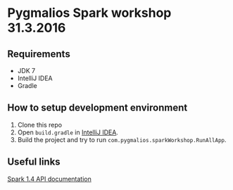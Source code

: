 # Pygmalios Spark workshop 31.3.2016

## Requirements

- JDK 7
- IntelliJ IDEA
- Gradle

## How to setup development environment

1. Clone this repo
2. Open `build.gradle` in [IntelliJ IDEA](https://www.jetbrains.com/idea/download/).
3. Build the project and try to run `com.pygmalios.sparkWorkshop.RunAllApp`.

## Useful links

[Spark 1.4 API documentation](https://spark.apache.org/docs/1.4.1/api/scala/index.html#org.apache.spark.package)